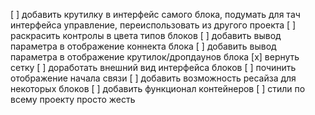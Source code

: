 [ ] добавить крутилку в интерфейс самого блока, подумать для тач интерфейса управление, переиспользовать из другого проекта
[ ] раскрасить контролы в цвета типов блоков
[ ] добавить вывод параметра в отображение коннекта блока
[ ] добавить вывод параметра в отображение крутилок/дропдаунов блока
[x] вернуть сетку
[ ] доработать внешний вид интерфейса блоков
[ ] починить отображение начала связи
[ ] добавить возможность ресайза для некоторых блоков
[ ] добавить функционал контейнеров
[ ] стили по всему проекту просто жесть